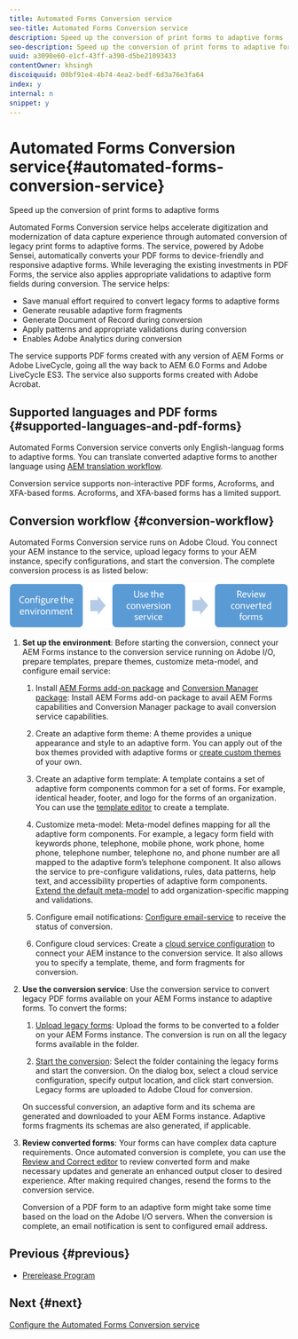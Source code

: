 ```yaml
---
title: Automated Forms Conversion service
seo-title: Automated Forms Conversion service
description: Speed up the conversion of print forms to adaptive forms
seo-description: Speed up the conversion of print forms to adaptive forms
uuid: a3090e60-e1cf-43ff-a390-d5be21093433
contentOwner: khsingh
discoiquuid: 00bf91e4-4b74-4ea2-bedf-6d3a76e3fa64
index: y
internal: n
snippet: y
---
```


# Automated Forms Conversion service{#automated-forms-conversion-service}

Speed up the conversion of print forms to adaptive forms

Automated Forms Conversion service helps accelerate digitization and modernization of data capture experience through automated conversion of legacy print forms to adaptive forms. The service, powered by Adobe Sensei, automatically converts your PDF forms to device-friendly and responsive adaptive forms. While leveraging the existing investments in PDF Forms, the service also applies appropriate validations to adaptive form fields during conversion. The service helps:

* Save manual effort required to convert legacy forms to adaptive forms
* Generate reusable adaptive form fragments
* Generate Document of Record during conversion
* Apply patterns and appropriate validations during conversion
* Enables Adobe Analytics during conversion

The service supports PDF forms created with any version of AEM Forms or Adobe LiveCycle, going all the way back to AEM 6.0 Forms and Adobe LiveCycle ES3. The service also supports forms created with Adobe Acrobat.

<!--
Comment Type: annotation
Last Modified By: asgupta
Last Modified Date: 2018-11-21T07:45:55.878-0500
Can a visual help better? Lots of bullet points to read for an overview. Or reduce word count. One way is to not write full sentences.
-->

<!--
Comment Type: annotation
Last Modified By: asgupta
Last Modified Date: 2018-11-21T07:45:19.346-0500
effort not labour. Also, labor not labour.
-->

<!--
Comment Type: draft

<h2>Onboarding</h2>
-->

<!--
Comment Type: annotation
Last Modified By: asgupta
Last Modified Date: 2018-11-21T07:11:53.395-0500
Sounds like it should come before workflow. If it must come after w/f then elaborate in title what is being overboarded. Gerund.
-->

<!--
Comment Type: draft

<p>The conversion service is available for purchase as an add-on to AEM 6.4 Forms. After you purchase, an email is sent to the administrator of your organization with a link to Adobe I/O. You require an Adobe ID account that has administrator privileges for the organization to create an integration on Adobe I/O.</p>
<p>The administrator can follow the link to integrate the Automated Forms Conversion service with AEM Forms. To integrate the service with AEM Forms, see <a href="../../../forms/using/wip/configure-the-automated-forms-conversion-service.md" target="_blank">Configure the Automated Forms Conversion service</a>.</p>
<p>The onboarding process is complete when the administrator configures the service and adds users in AEM. You are ready to convert legacy forms to adaptive forms. </p>
-->

<!--
Comment Type: annotation
Last Modified By: asgupta
Last Modified Date: 2018-11-21T07:05:29.754-0500
Branding. Adobe I/O
-->

<!--
Comment Type: annotation
Last Modified By: asgupta
Last Modified Date: 2018-11-21T07:56:03.973-0500
Froms?!
-->

## Supported languages and PDF forms {#supported-languages-and-pdf-forms}

<!--
Comment Type: annotation
Last Modified By: asgupta
Last Modified Date: 2018-11-21T07:11:38.823-0500
title case.
-->

<!--
Comment Type: annotation
Last Modified By: khsingh
Last Modified Date: 2018-11-21T09:33:33.003-0500

-->

Automated Forms Conversion service converts only English-languag forms to adaptive forms. You can translate converted adaptive forms to another language using [AEM translation workflow](../../../forms/using/using-aem-translation-workflow-to-localize-adaptive-forms.md).

Conversion service supports non-interactive PDF forms, Acroforms, and XFA-based forms. Acroforms, and XFA-based forms has a limited support.

<!--
Comment Type: annotation
Last Modified By: asgupta
Last Modified Date: 2018-11-21T07:06:12.689-0500
Not part of w/f topic. Remove. Link to RNs.
-->

<!--
Comment Type: annotation
Last Modified By: asgupta
Last Modified Date: 2018-11-21T07:54:23.519-0500
using, not with.
-->

<!--
Comment Type: annotation
Last Modified By: asgupta
Last Modified Date: 2018-11-21T07:54:57.761-0500
English-language forms.
-->

## Conversion workflow  {#conversion-workflow}

<!--
Comment Type: annotation
Last Modified By: asgupta
Last Modified Date: 2018-11-21T06:49:26.826-0500
Need better title. Also, use sentence case.
-->

Automated Forms Conversion service runs on Adobe Cloud. You connect your AEM instance to the service, upload legacy forms to your AEM instance, specify configurations, and start the conversion. The complete conversion process is as listed below:

<!--
Comment Type: annotation
Last Modified By: asgupta
Last Modified Date: 2018-11-21T07:17:59.738-0500
Remove parenthetical content. These must already be covered below in detailed steps. From overview of this H1, no need to mention all details.
-->

<!--
Comment Type: remark
Last Modified By: Khushwant Singh (khsingh)
Last Modified Date: 2018-11-21T08:57:03.211-0500
<p>Call out these 3 top-level steps before details start.</p>
<p>Can be just an UL or a quick diagram (<a href="https://helpx.adobe.com/content/dam/help/en/experience-manager/6-4/sites/administering/using/rich-text-editor/jcr_content/main-pars/image_2035059177/rte_workflow_v1.png" target="_blank">example</a>).<br /> </p>
<ul>
<li>Configure the environment</li>
<li>Use the conversion service</li>
<li>Review converted forms</li>
</ul>
-->

![](assets/workflow.png)

1. **Set up the environment**: Before starting the conversion, connect your AEM Forms instance to the conversion service running on Adobe I/O, prepare templates, prepare themes, customize meta-model, and configure email service:

    1. Install [AEM Forms add-on package](../../../forms/using/installing-configuring-aem-forms-osgi.md) and [Conversion Manager package](../../../forms/using/wip/configure-the-automated-forms-conversion-service.md#main-pars-header-1968409873): Install AEM Forms add-on package to avail AEM Forms capabilities and Conversion Manager package to avail conversion service capabilities.  
    
    1. Create an adaptive form theme: A theme provides a unique appearance and style to an adaptive form. You can apply out of the box themes provided with adaptive forms or [create custom themes](../../../forms/using/themes.md) of your own.
    1. Create an adaptive form template: A template contains a set of adaptive form components common for a set of forms. For example, identical header, footer, and logo for the forms of an organization. You can use the [template editor](../../../forms/using/template-editor.md) to create a template.   
    
    1. Customize meta-model: Meta-model defines mapping for all the adaptive form components. For example, a legacy form field with keywords phone, telephone, mobile phone, work phone, home phone, telephone number, telephone no, and phone number are all mapped to the adaptive form’s telephone component. It also allows the service to pre-configure validations, rules, data patterns, help text, and accessibility properties of adaptive form components. [Extend the default meta-model](../../../forms/using/wip/extending-the-default-meta-model.md) to add organization-specific mapping and validations.
    1. Configure email notifications: [Configure email-service](../../../forms/using/wip/configure-the-automated-forms-conversion-service.md#main-pars-header-393337952) to receive the status of conversion.  
    
    1. Configure cloud services: Create a [cloud service configuration](../../../forms/using/wip/configure-the-automated-forms-conversion-service.md#main-pars-header-402337891) to connect your AEM instance to the conversion service. It also allows you to specify a template, theme, and form fragments for conversion.

   <!--
   Comment Type: annotation
   Last Modified By: asgupta
   Last Modified Date: 2018-11-21T07:22:56.068-0500
   with keywords?
   -->

   <!--
   Comment Type: annotation
   Last Modified By: asgupta
   Last Modified Date: 2018-11-21T07:23:28.361-0500
   are all mapped...
   -->

   <!--
   Comment Type: annotation
   Last Modified By: asgupta
   Last Modified Date: 2018-11-21T07:23:39.508-0500
   Space.
   -->

   <!--
   Comment Type: annotation
   Last Modified By: asgupta
   Last Modified Date: 2018-11-21T07:24:58.106-0500
   Another idea to lessen the word count is to hyphenate like "organization-specific mapping and properties." 4 instead of 7 words :)
   -->

   <!--
   Comment Type: annotation
   Last Modified By: asgupta
   Last Modified Date: 2018-11-21T07:25:50.144-0500
   via email. Or just remove via email to shorten.
   -->

   <!--
   Comment Type: annotation
   Last Modified By: asgupta
   Last Modified Date: 2018-11-21T07:26:13.167-0500
   AEM instance.
   -->

   <!--
   Comment Type: annotation
   Last Modified By: asgupta
   Last Modified Date: 2018-11-21T07:26:38.640-0500
   for conversion.
   -->

   <!--
   Comment Type: annotation
   Last Modified By: asgupta
   Last Modified Date: 2018-11-21T07:31:40.657-0500
   Can re-write as, "Install AEM Forms add-on package to avail AEM Forms capabilities and Conversion Manager package to avail x, y, and z."
   -->

   <!--
   Comment Type: remark
   Last Modified By: Ashish Gupta . (asgupta)
   Last Modified Date: 2018-11-21T07:10:33.343-0500
   <p><strong>Workflow diagram</strong></p>
   <p>Place before detailed text. Ideally, at the beginning and set the sequence of the textual instructions.</p>
   <p>Sleek arrows. Too big.</p>
   <p>Can add color coding to demarcate AEM and Adobe Cloud.</p>
   <p>The icons used in w/f diagram should ideally match with icons used in UI.</p>
   <p>Ampersand usage in Review and Correct.<br /> </p>
   -->

1. **Use the conversion service**: Use the conversion service to convert legacy PDF forms available on your AEM Forms instance to adaptive forms. To convert the forms:

    1. [Upload legacy forms](../../../forms/using/wip/convert-existing-forms-to-adaptive-forms.md): Upload the forms to be converted to a folder on your AEM Forms instance. The conversion is run on all the legacy forms available in the folder.  
    
    1. [Start the conversion](../../../forms/using/wip/convert-existing-forms-to-adaptive-forms.md#main-pars-header-1734028641): Select the folder containing the legacy forms and start the conversion. On the dialog box, select a cloud service configuration, specify output location, and click start conversion. Legacy forms are uploaded to Adobe Cloud for conversion.

   On successful conversion, an adaptive form and its schema are generated and downloaded to your AEM Forms instance. Adaptive forms fragments its schemas are also generated, if applicable.

   <!--
   Comment Type: annotation
   Last Modified By: asgupta
   Last Modified Date: 2018-11-21T07:35:20.093-0500
   Conversion service supports only x,y,andz.
   -->

   <!--
   Comment Type: annotation
   Last Modified By: asgupta
   Last Modified Date: 2018-11-21T07:48:01.424-0500
   the dialog is not named start conversion.
   -->

   <!--
   Comment Type: annotation
   Last Modified By: asgupta
   Last Modified Date: 2018-11-21T07:49:31.255-0500
   The second half of 2.b is not about starting the conversion. It is conceptual info about post-conversion.
   -->

1. **Review converted forms**: Your forms can have complex data capture requirements. Once automated conversion is complete, you can use the [Review and Correct editor](../../../forms/using/wip/review-correct-ui-edited.md) to review converted form and make necessary updates and generate an enhanced output closer to desired experience. After making required changes, resend the forms to the conversion service.

   Conversion of a PDF form to an adaptive form might take some time based on the load on the Adobe I/O servers. When the conversion is complete, an email notification is sent to configured email address.

   <!--
   Comment Type: annotation
   Last Modified By: asgupta
   Last Modified Date: 2018-11-21T07:09:03.159-0500
   Ampersand?
   -->

   <!--
   Comment Type: annotation
   Last Modified By: asgupta
   Last Modified Date: 2018-11-21T07:51:33.029-0500
   I think it should be real-world. Not sure. Check in Acrolinx.
   -->

   <!--
   Comment Type: annotation
   Last Modified By: asgupta
   Last Modified Date: 2018-11-21T07:52:25.596-0500
   Just say, you can review converted form to make necessary updates.... Saying review quality of conversion may hint that there are issues with quality :)
   -->

   <!--
   Comment Type: annotation
   Last Modified By: asgupta
   Last Modified Date: 2018-11-21T07:52:46.752-0500
   the required
   -->

   <!--
   Comment Type: annotation
   Last Modified By: asgupta
   Last Modified Date: 2018-11-21T07:53:44.175-0500
   Are the forms automatically sent? If yes, then this is correct. Just FYI conceptual info. If not automatically sent, then mention as actionable info. "After making the required changes, re-send the forms to the conversion service."
   -->

   <!--
   Comment Type: draft

   <li>Step text</li>
   -->

   <!--
   Comment Type: draft

   <li>Step text</li>
   -->

<!--
Comment Type: draft

<h2>Prerequisites </h2>
-->

<!--
Comment Type: draft

<p>Before you can use the Automated Forms Conversion service, ensure the following to create an integration on Adobe I/O:</p>
<ul>
<li>An Adobe ID account that has administrator privileges for the organization.</li>
<li>The Automated Forms Conversion service is enabled for your organization.</li>
</ul>
-->

## Previous {#previous}

* [Prerelease Program](../../../forms/using/wip/aem-forms-automated-forms-conversion-service-beta.md)

## Next {#next}

[Configure the Automated Forms Conversion service](../../../forms/using/wip/configure-the-automated-forms-conversion-service.md)
